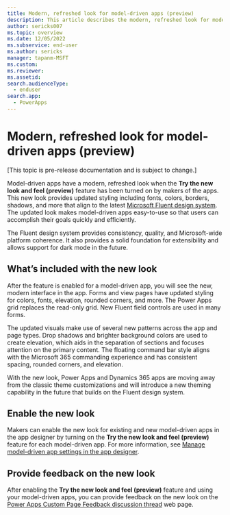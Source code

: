 ```yaml
---
title: Modern, refreshed look for model-driven apps (preview)
description: This article describes the modern, refreshed look for model-driven apps
author: sericks007
ms.topic: overview
ms.date: 12/05/2022
ms.subservice: end-user
ms.author: sericks
manager: tapanm-MSFT
ms.custom: 
ms.reviewer:
ms.assetid: 
search.audienceType: 
  - enduser
search.app: 
  - PowerApps
---
```


# Modern, refreshed look for model-driven apps (preview)

[This topic is pre-release documentation and is subject to change.]

Model-driven apps have a modern, refreshed look when the **Try the new look and feel (preview)** feature has been turned on by makers of the apps.  This new look provides updated styling including fonts, colors, borders, shadows, and more that align to the latest [Microsoft Fluent design system](https://react.fluentui.dev/?path=/docs/concepts-introduction--page). The updated look makes model-driven apps easy-to-use so that users can accomplish their goals quickly and efficiently.

The Fluent design system provides consistency, quality, and Microsoft-wide platform coherence. It also provides a solid foundation for extensibility and allows support for dark mode in the future. 

## What’s included with the new look

After the feature is enabled for a model-driven app, you will see the new, modern interface in the app. Forms and view pages have updated styling for colors, fonts, elevation, rounded corners, and more. The Power Apps grid replaces the read-only grid. New Fluent field controls are used in many forms.

The updated visuals make use of several new patterns across the app and page types. Drop shadows and brighter background colors are used to create elevation, which aids in the separation of sections and focuses attention on the primary content. The floating command bar style aligns with the Microsoft 365 commanding experience and has consistent spacing, rounded corners, and elevation.   

With the new look, Power Apps and Dynamics 365 apps are moving away from the classic theme customizations and will introduce a new theming capability in the future that builds on the Fluent design system.  

## Enable the new look
Makers can enable the new look for existing and new model-driven apps in the app designer by turning on the **Try the new look and feel (preview)** feature for each model-driven app. For more information, see [Manage model-driven app settings in the app designer](../maker/model-driven-apps/app-properties.md#features).

## Provide feedback on the new look
After enabling the **Try the new look and feel (preview)** feature and using your model-driven apps, you can provide feedback on the new look on the [Power Apps Custom Page Feedback discussion thread](https://powerusers.microsoft.com/t5/Building-Power-Apps/Power-Apps-Custom-Page-Feedback-discussion-thread/m-p/1203993#M315697) web page.


